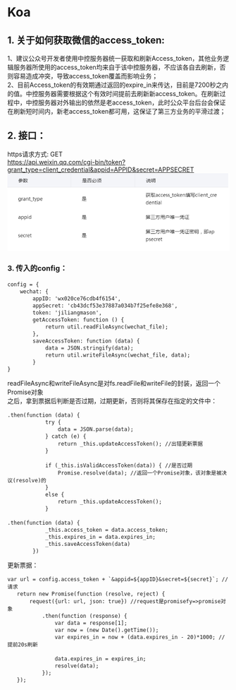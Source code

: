 # Koa

## 1. 关于如何获取微信的access_token:
1、建议公众号开发者使用中控服务器统一获取和刷新Access_token，其他业务逻辑服务器所使用的access_token均来自于该中控服务器，不应该各自去刷新，否则容易造成冲突，导致access_token覆盖而影响业务；<br>
2、目前Access_token的有效期通过返回的expire_in来传达，目前是7200秒之内的值。中控服务器需要根据这个有效时间提前去刷新新access_token。在刷新过程中，中控服务器对外输出的依然是老access_token，此时公众平台后台会保证在刷新短时间内，新老access_token都可用，这保证了第三方业务的平滑过渡；

## 2. 接口：
https请求方式: GET <br>
https://api.weixin.qq.com/cgi-bin/token?grant_type=client_credential&appid=APPID&secret=APPSECRET <br>
![image](https://github.com/jiliangmason/Koa/blob/master/note/access.png)

### 3. 传入的config：
```
config = {
    wechat: {
        appID: 'wx020ce76cdb4f6154',
        appSecret: 'cb43dcf53e37887a034b7f25efe8e368',
        token: 'jiliangmason',
        getAccessToken: function () {
            return util.readFileAsync(wechat_file);
        },
        saveAccessToken: function (data) {
            data = JSON.stringify(data);
            return util.writeFileAsync(wechat_file, data);
        }
}
```

readFileAsync和writeFileAsync是对fs.readFile和writeFile的封装，返回一个Promise对象 <br />
之后，拿到票据后判断是否过期，过期更新，否则将其保存在指定的文件中：
```
.then(function (data) {
            try {
                data = JSON.parse(data);
            } catch (e) {
                return _this.updateAccessToken(); //出错更新票据
            }

            if (_this.isValidAccessToken(data)) { //是否过期
                Promise.resolve(data); //返回一个Promise对象，该对象是被决议(resolve)的
            }
            else {
                return _this.updateAccessToken();
            }
            
.then(function (data) {
            _this.access_token = data.access_token;
            _this.expires_in = data.expires_in;
            _this.saveAccessToken(data)
        })
 ```
 
 更新票据：
 ```
 var url = config.access_token + `&appid=${appID}&secret=${secret}`; //请求
    return new Promise(function (resolve, reject) {
        request({url: url, json: true}) //request是promisefy=>promise对象
            .then(function (response) {
                var data = response[1];
                var now = (new Date().getTime());
                var expires_in = now + (data.expires_in - 20)*1000; //提前20s刷新

                data.expires_in = expires_in;
                resolve(data);
            });
    });
```
